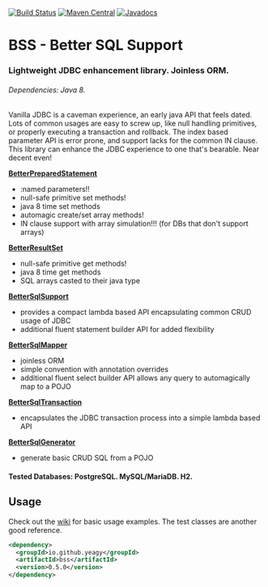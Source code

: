 [![Build Status](https://travis-ci.org/yeagy/bss.svg?branch=master)](https://travis-ci.org/yeagy/bss)
[![Maven Central](https://maven-badges.herokuapp.com/maven-central/io.github.yeagy/bss/badge.svg)](https://maven-badges.herokuapp.com/maven-central/io.github.yeagy/bss)
[![Javadocs](http://javadoc-badge.appspot.com/io.github.yeagy/bss.svg?label=javadocs)](http://javadoc-badge.appspot.com/io.github.yeagy/bss)

# BSS - Better SQL Support
### Lightweight JDBC enhancement library. Joinless ORM.
###### Dependencies: Java 8.
Vanilla JDBC is a caveman experience, an early java API that feels dated.<br>
Lots of common usages are easy to screw up, like null handling primitives, or properly executing a transaction and rollback.
The index based parameter API is error prone, and support lacks for the common IN clause.<br>
This library can enhance the JDBC experience to one that's bearable. Near decent even!

[**BetterPreparedStatement**](https://github.com/yeagy/bss/wiki/BetterPreparedStatement)
 * :named parameters!!
 * null-safe primitive set methods!
 * java 8 time set methods
 * automagic create/set array methods!
 * IN clause support with array simulation!!! (for DBs that don't support arrays)

[**BetterResultSet**](https://github.com/yeagy/bss/wiki/BetterResultSet)
 * null-safe primitive get methods!
 * java 8 time get methods
 * SQL arrays casted to their java type

[**BetterSqlSupport**](https://github.com/yeagy/bss/wiki/BetterSqlSupport)
 * provides a compact lambda based API encapsulating common CRUD usage of JDBC
 * additional fluent statement builder API for added flexibility

[**BetterSqlMapper**](https://github.com/yeagy/bss/wiki/BetterSqlMapper)
 * joinless ORM
 * simple convention with annotation overrides
 * additional fluent select builder API allows any query to automagically map to a POJO

[**BetterSqlTransaction**](https://github.com/yeagy/bss/wiki/BetterSqlTransaction)
 * encapsulates the JDBC transaction process into a simple lambda based API

[**BetterSqlGenerator**](https://github.com/yeagy/bss/wiki/BetterSqlGenerator)
 * generate basic CRUD SQL from a POJO

#### Tested Databases: PostgreSQL. MySQL/MariaDB. H2.
## Usage
Check out the [wiki](https://github.com/yeagy/bss/wiki) for basic usage examples. The test classes are another good reference.

```xml
<dependency>
  <groupId>io.github.yeagy</groupId>
  <artifactId>bss</artifactId>
  <version>0.5.0</version>
</dependency>
```